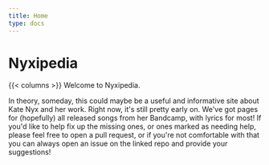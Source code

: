 ```yaml
---
title: Home
type: docs
---
```


# Nyxipedia

{{< columns >}}
Welcome to Nyxipedia.

In theory, someday, this could maybe be a useful and informative site about Kate Nyx and her work.  Right now, it's still pretty early on.  We've got pages for (hopefully) all released songs from her Bandcamp, with lyrics for most!  If you'd like to help fix up the missing ones, or ones marked as needing help, please feel free to open a pull request, or if you're not comfortable with that you can always open an issue on the linked repo and provide your suggestions!

